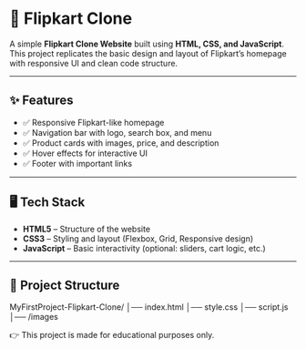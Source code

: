 # 🛒 Flipkart Clone

A simple **Flipkart Clone Website** built using **HTML, CSS, and JavaScript**.  
This project replicates the basic design and layout of Flipkart’s homepage with responsive UI and clean code structure.

---

## ✨ Features
- ✅ Responsive Flipkart-like homepage  
- ✅ Navigation bar with logo, search box, and menu  
- ✅ Product cards with images, price, and description  
- ✅ Hover effects for interactive UI  
- ✅ Footer with important links  

---

## 🖥️ Tech Stack
- **HTML5** – Structure of the website  
- **CSS3** – Styling and layout (Flexbox, Grid, Responsive design)  
- **JavaScript** – Basic interactivity (optional: sliders, cart logic, etc.)  

---

## 📂 Project Structure
MyFirstProject-Flipkart-Clone/ │── index.html │── style.css │── script.js │── /images

👉 This project is made for educational purposes only.

